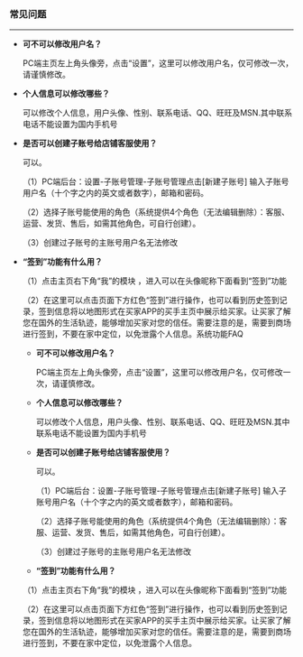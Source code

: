 ### 常见问题

---

* **可不可以修改用户名？**

  PC端主页左上角头像旁，点击“设置”，这里可以修改用户名，仅可修改一次，请谨慎修改。

* **个人信息可以修改哪些？**

  可以修改个人信息，用户头像、性别、联系电话、QQ、旺旺及MSN.其中联系电话不能设置为国内手机号

* **是否可以创建子账号给店铺客服使用？**

  可以。

  （1）PC端后台：设置-子账号管理-子账号管理点击\[新建子账号\] 输入子账号用户名（十个字之内的英文或者数字），邮箱和密码。

  （2）选择子账号能使用的角色（系统提供4个角色（无法编辑删除）：客服、运营、发货、售后，如需其他角色，可自行创建）。

  （3）创建过子账号的主账号用户名无法修改

* **“签到”功能有什么用？**

  （1）点击主页右下角“我”的模块 ，进入可以在头像昵称下面看到“签到”功能

  （2）在这里可以点击页面下方红色“签到”进行操作，也可以看到历史签到记录，签到信息将以地图形式在买家APP的买手主页中展示给买家。让买家了解您在国外的生活轨迹，能够增加买家对您的信任。需要注意的是，需要到商场进行签到，不要在家中定位，以免泄露个人信息。系统功能FAQ

  * **可不可以修改用户名？**

    PC端主页左上角头像旁，点击“设置”，这里可以修改用户名，仅可修改一次，请谨慎修改。

  * **个人信息可以修改哪些？**

    可以修改个人信息，用户头像、性别、联系电话、QQ、旺旺及MSN.其中联系电话不能设置为国内手机号

  * **是否可以创建子账号给店铺客服使用？**

    可以。

    （1）PC端后台：设置-子账号管理-子账号管理点击\[新建子账号\] 输入子账号用户名（十个字之内的英文或者数字），邮箱和密码。

    （2）选择子账号能使用的角色（系统提供4个角色（无法编辑删除）：客服、运营、发货、售后，如需其他角色，可自行创建）。

    （3）创建过子账号的主账号用户名无法修改

  * **“签到”功能有什么用？**

  （1）点击主页右下角“我”的模块 ，进入可以在头像昵称下面看到“签到”功能

  （2）在这里可以点击页面下方红色“签到”进行操作，也可以看到历史签到记录，签到信息将以地图形式在买家APP的买手主页中展示给买家。让买家了解您在国外的生活轨迹，能够增加买家对您的信任。需要注意的是，需要到商场进行签到，不要在家中定位，以免泄露个人信息。



